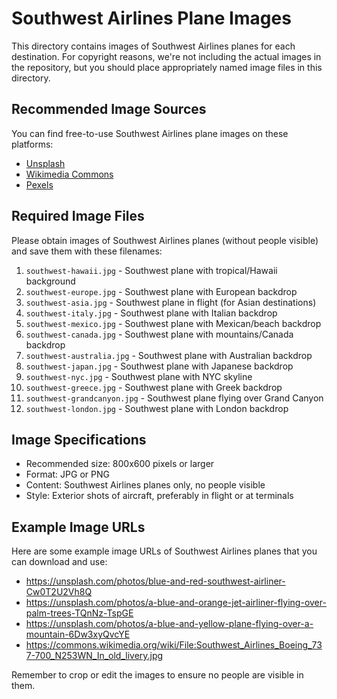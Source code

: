 # Southwest Airlines Plane Images

This directory contains images of Southwest Airlines planes for each destination. For copyright reasons, we're not including the actual images in the repository, but you should place appropriately named image files in this directory.

## Recommended Image Sources

You can find free-to-use Southwest Airlines plane images on these platforms:
- [Unsplash](https://unsplash.com/s/photos/southwest-airlines)
- [Wikimedia Commons](https://commons.wikimedia.org/wiki/Southwest_Airlines)
- [Pexels](https://www.pexels.com/search/airplane/)

## Required Image Files

Please obtain images of Southwest Airlines planes (without people visible) and save them with these filenames:

1. `southwest-hawaii.jpg` - Southwest plane with tropical/Hawaii background
2. `southwest-europe.jpg` - Southwest plane with European backdrop
3. `southwest-asia.jpg` - Southwest plane in flight (for Asian destinations)
4. `southwest-italy.jpg` - Southwest plane with Italian backdrop
5. `southwest-mexico.jpg` - Southwest plane with Mexican/beach backdrop
6. `southwest-canada.jpg` - Southwest plane with mountains/Canada backdrop
7. `southwest-australia.jpg` - Southwest plane with Australian backdrop
8. `southwest-japan.jpg` - Southwest plane with Japanese backdrop
9. `southwest-nyc.jpg` - Southwest plane with NYC skyline
10. `southwest-greece.jpg` - Southwest plane with Greek backdrop
11. `southwest-grandcanyon.jpg` - Southwest plane flying over Grand Canyon
12. `southwest-london.jpg` - Southwest plane with London backdrop

## Image Specifications

- Recommended size: 800x600 pixels or larger
- Format: JPG or PNG
- Content: Southwest Airlines planes only, no people visible
- Style: Exterior shots of aircraft, preferably in flight or at terminals

## Example Image URLs

Here are some example image URLs of Southwest Airlines planes that you can download and use:

- https://unsplash.com/photos/blue-and-red-southwest-airliner-Cw0T2U2Vh8Q
- https://unsplash.com/photos/a-blue-and-orange-jet-airliner-flying-over-palm-trees-TQnNz-TspGE
- https://unsplash.com/photos/a-blue-and-yellow-plane-flying-over-a-mountain-6Dw3xyQvcYE
- https://commons.wikimedia.org/wiki/File:Southwest_Airlines_Boeing_737-700_N253WN_In_old_livery.jpg

Remember to crop or edit the images to ensure no people are visible in them. 